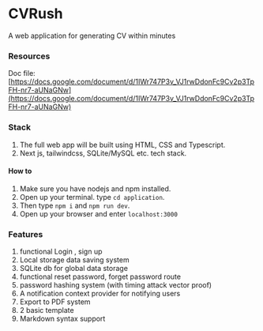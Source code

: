 # CVRush

A web application for generating CV within minutes

### Resources
Doc file: [https://docs.google.com/document/d/1IWr747P3v_VJ1rwDdonFc9Cv2p3TpFH-nr7-aUNaGNw](https://docs.google.com/document/d/1IWr747P3v_VJ1rwDdonFc9Cv2p3TpFH-nr7-aUNaGNw)

### Stack
1. The full web app will be built using HTML, CSS and Typescript.
2. Next js, tailwindcss, SQLite/MySQL etc. tech stack.

#### How to
1. Make sure you have nodejs and npm installed.
2. Open up your terminal. type `cd application`. 
3. Then type `npm i` and `npm run dev`.
4. Open up your browser and enter `localhost:3000`

### Features
1. functional Login , sign up
2. Local storage data saving system
3. SQLite db for global data storage
4. functional reset password, forget password route
5. password hashing system (with timing attack vector proof)
6. A notification context provider for notifying users
7. Export to PDF system
8. 2 basic template
9. Markdown syntax support
